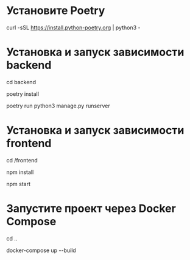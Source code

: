 # Установите Poetry
curl -sSL https://install.python-poetry.org | python3 -

# Установка и запуск зависимости backend 
cd backend

poetry install

poetry run python3 manage.py runserver

# Установка и запуск зависимости frontend
cd /frontend

npm install

npm start

# Запустите проект через Docker Compose
cd ..

docker-compose up --build